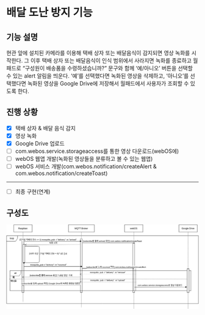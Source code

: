 # 배달 도난 방지 기능
## 기능 설명
현관 앞에 설치된 카메라를 이용해 택배 상자 또는 배달음식이 감지되면 영상 녹화를 시작한다. 그 이후 택배 상자 또는 배달음식이 인식 범위에서 사라지면 녹화를 종료하고 월패드로 “구성원이 배송품을 수령하셨습니까?” 문구와 함께 ‘예/아니오’ 버튼을 선택할 수 있는 alert 알림을 띄운다. ‘예’를 선택했다면 녹화된 영상을 삭제하고, ‘아니오’를 선택했다면 녹화된 영상을 Google Drive에 저장해서 월패드에서 사용자가 조회할 수 있도록 한다. 

## 진행 상황

- [X] 택배 상자 & 배달 음식 감지
- [X] 영상 녹화 
- [X] Google Drive 업로드
- [ ] com.webos.service.storageaccess를 통한 영상 다운로드(webOS에)
- [ ] webOS 웹앱 개발(녹화된 영상들을 분류하고 볼 수 있는 웹앱)
- [ ] webOS 서비스 개발(com.webos.notification/createAlert & com.webos.notification/createToast)
---
- [ ] 최종 구현(연계)

## 구성도

![구성도](delivery.jpg)
